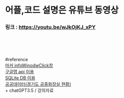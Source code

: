 <h1>어플,코드 설명은 유튜브 동영상</h1>

<h3>링크 : <a href="https://youtu.be/wJkOjKJ_xPY">https://youtu.be/wJkOjKJ_xPY</a></h3>

<br/>
<br/>
<br/>
<br/>
#reference<br/>
<a href="https://developers.google.com/maps/documentation/android-sdk/infowindows?hl=ko#info_window_events">마커 infoWinodwClick창 </a><br/>
<a href="https://www.youtube.com/watch?v=mLqBNdqYEQw">구글맵 api 이용</a><br/>
<a href="https://kim-oriental.tistory.com/69">SQLite DB 이용</a><br/>
<a href="https://data.gg.go.kr/portal/data/service/selectServicePage.do?page=1&rows=10&sortColumn=&sortDirection=&infId=GW6U772M6045H11Q799612585601&infSeq=3&searchWord=%EA%B3%B5%EC%A4%91%ED%99%94%EC%9E%A5%EC%8B%A4#none">
공공데이터(경기도 공중화장실 현황)
</a><br/>
+ chatGPT3.5 / 강의자료
